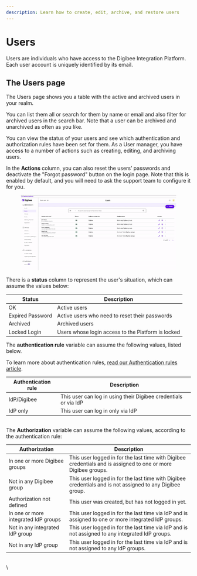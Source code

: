 ```yaml
---
description: Learn how to create, edit, archive, and restore users
---
```


# Users

Users are individuals who have access to the Digibee Integration Platform. Each user account is uniquely identified by its email.

## The Users page

The Users page shows you a table with the active and archived users in your realm.

You can list them all or search for them by name or email and also filter for archived users in the search bar. Note that a user can be archived and unarchived as often as you like.

You can view the status of your users and see which authentication and authorization rules have been set for them. As a User manager, you have access to a number of actions such as creating, editing, and archiving users.

In the **Actions** column, you can also reset the users’ passwords and deactivate the "Forgot password" button on the login page. Note that this is enabled by default, and you will need to ask the support team to configure it for you.

<figure><img src="../../.gitbook/assets/REST-PASS-EN (1).gif" alt=""><figcaption></figcaption></figure>

There is a **status** column to represent the user's situation, which can assume the values below:

<table data-full-width="true"><thead><tr><th>Status</th><th>Description</th></tr></thead><tbody><tr><td>OK</td><td>Active users</td></tr><tr><td>Expired Password</td><td>Active users who need to reset their passwords</td></tr><tr><td>Archived</td><td>Archived users</td></tr><tr><td>Locked Login</td><td>Users whose login access to the Platform is locked</td></tr></tbody></table>

The **authentication rule** variable can assume the following values, listed below.&#x20;

To learn more about authentication rules, [read our Authentication rules article](https://docs.digibee.com/documentation/administration/identity-provider-integration/idp-accesses).

<table data-full-width="true"><thead><tr><th>Authentication rule</th><th>Description</th></tr></thead><tbody><tr><td>IdP/Digibee</td><td>This user can log in using their Digibee credentials or via IdP</td></tr><tr><td>IdP only</td><td>This user can log in only via IdP</td></tr></tbody></table>

\
The **Authorization** variable can assume the following values, according to the authentication rule:

<table data-full-width="true"><thead><tr><th>Authorization</th><th>Description</th></tr></thead><tbody><tr><td>In one or more Digibee groups</td><td>This user logged in for the last time with Digibee credentials and is assigned to one or more Digibee groups.</td></tr><tr><td>Not in any Digibee group</td><td>This user logged in for the last time with Digibee credentials and is not assigned to any Digibee group.</td></tr><tr><td>Authorization not defined</td><td>This user was created, but has not logged in yet.</td></tr><tr><td>In one or more integrated IdP groups</td><td>This user logged in for the last time via IdP and is assigned to one or more integrated IdP groups.</td></tr><tr><td>Not in any integrated IdP group</td><td>This user logged in for the last time via IdP and is not assigned to any integrated IdP groups.</td></tr><tr><td>Not in any IdP group</td><td>This user logged in for the last time via IdP and is not assigned to any IdP groups.</td></tr></tbody></table>

\
\
